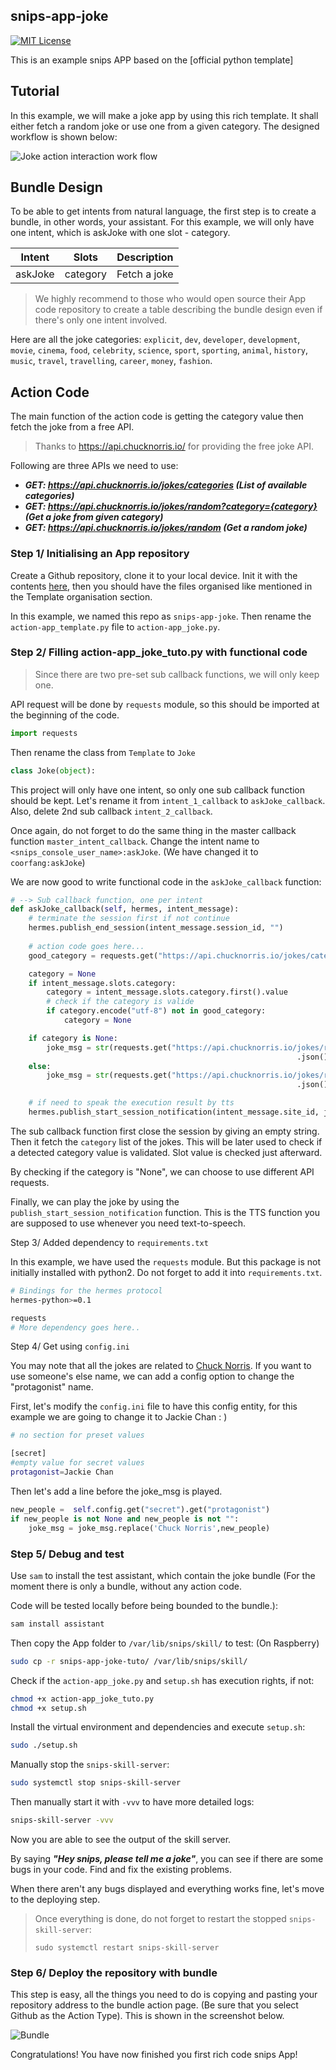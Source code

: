 ## snips-app-joke
[![MIT License](https://img.shields.io/badge/license-MIT-blue.svg)](https://github.com/CoorFun/snips-app-joke-tuto/blob/master/LICENSE)

This is an example snips APP based on the [official python template]

## Tutorial

In this example, we will make a joke app by using this rich template. It shall either fetch a random joke or use one from a given category. The designed workflow is shown below:

![Joke action interaction work flow](https://blobscdn.gitbook.com/v0/b/gitbook-28427.appspot.com/o/assets%2F-L5OxUOD7uLDGd059vYc%2F-LOSEi4mOgVZFOEdgPoe%2F-LOSIpXTLJI3AifFyYO_%2Fimage%20(1).png?alt=media&token=08e18f53-f6c6-4d09-91d4-91e584ea33ff)

## Bundle Design
To be able to get intents from natural language, the first step is to create a bundle, in other words, your assistant. For this example, we will only have one intent, which is askJoke with one slot - category.

| Intent | Slots | Description | 
| --- | --- | --- |
| askJoke | category | Fetch a joke |

> We highly recommend to those who would open source their App code repository to create a table describing the bundle design even if there's only one intent involved.

Here are all the joke categories: `explicit`, `dev`, `developer`, `development`, `movie`, `cinema`, `food`, `celebrity`, `science`, `sport`, `sporting`, `animal`, `history`, `music`, `travel`, `travelling`, `career`, `money`, `fashion`.

## Action Code

The main function of the action code is getting the category value then fetch the joke from a free API. 

> Thanks to https://api.chucknorris.io/ for providing the free joke API. 

Following are three APIs we need to use:

- ***GET: https://api.chucknorris.io/jokes/categories (List of available categories)***
- ***GET: https://api.chucknorris.io/jokes/random?category={category} (Get a joke from given category)***
- ***GET: https://api.chucknorris.io/jokes/random (Get a random joke)***

### Step 1/ Initialising an App repository

Create a Github repository, clone it to your local device. Init it with the contents [here](https://github.com/snipsco/snips-app-template-py), then you should have the files organised like mentioned in the Template organisation section. 

In this example, we named this repo as `snips-app-joke`. Then rename the `action-app_template.py` file to `action-app_joke.py`.

### Step 2/ Filling action-app_joke_tuto.py with functional code

> Since there are two pre-set sub callback functions, we will only keep one.

API request will be done by `requests` module, so this should be imported at the beginning of the code. 

```python
import requests
```

Then rename the class from `Template` to `Joke`

```python
class Joke(object):
```

This project will only have one intent, so only one sub callback function should be kept. Let's rename it from `intent_1_callback` to `askJoke_callback`. Also, delete 2nd sub callback `intent_2_callback`.

Once again, do not forget to do the same thing in the master callback function `master_intent_callback`. Change the intent name to `<snips_console_user_name>:askJoke`. (We have changed it to `coorfang:askJoke`)

We are now good to write functional code in the `askJoke_callback` function:

```python
# --> Sub callback function, one per intent
def askJoke_callback(self, hermes, intent_message):
    # terminate the session first if not continue
    hermes.publish_end_session(intent_message.session_id, "")
    
    # action code goes here...
    good_category = requests.get("https://api.chucknorris.io/jokes/categories").json();

    category = None
    if intent_message.slots.category:
        category = intent_message.slots.category.first().value
        # check if the category is valide
        if category.encode("utf-8") not in good_category:
            category = None

    if category is None:
        joke_msg = str(requests.get("https://api.chucknorris.io/jokes/random")\
                                                                .json().get("value"))
    else:
        joke_msg = str(requests.get("https://api.chucknorris.io/jokes/random?category={}".format(category))\
                                                                .json().get("value"))

    # if need to speak the execution result by tts
    hermes.publish_start_session_notification(intent_message.site_id, joke_msg, "Joke_Tuto_APP")
```

The sub callback function first close the session by giving an empty string. Then it fetch the `category` list of the jokes. This will be later used to check if a detected category value is validated. Slot value is checked just afterward. 

By checking if the category is "None", we can choose to use different API requests. 

Finally, we can play the joke by using the `publish_start_session_notification` function. This is the TTS function you are supposed to use whenever you need text-to-speech.

Step 3/ Added dependency to `requirements.txt`

In this example, we have used the `requests` module. But this package is not initially installed with python2. Do not forget to add it into `requirements.txt`.

```bash
# Bindings for the hermes protocol
hermes-python>=0.1

requests
# More dependency goes here..
```

Step 4/ Get using `config.ini`

You may note that all the jokes are related to [Chuck Norris](https://en.wikipedia.org/wiki/Chuck_Norris). If you want to use someone's else name, we can add a config option to change the "protagonist" name. 

First, let's modify the `config.ini` file to have this config entity, for this example we are going to change it to Jackie Chan : )

```bash
# no section for preset values

[secret]
#empty value for secret values
protagonist=Jackie Chan
```

Then let's add a line before the joke_msg is played. 

```python
new_people =  self.config.get("secret").get("protagonist")
if new_people is not None and new_people is not "":
    joke_msg = joke_msg.replace('Chuck Norris',new_people)
```

### Step 5/ Debug and test

Use `sam` to install the test assistant, which contain the joke bundle (For the moment there is only a bundle, without any action code. 

Code will be tested locally before being bounded to the bundle.):
```bash
sam install assistant
```

Then copy the App folder to `/var/lib/snips/skill/` to test: (On Raspberry)

```bash
sudo cp -r snips-app-joke-tuto/ /var/lib/snips/skill/
```

Check if the `action-app_joke.py` and `setup.sh` has execution rights, if not:

```bash
chmod +x action-app_joke_tuto.py
chmod +x setup.sh
```

Install the virtual environment and dependencies and execute `setup.sh`:

```bash
sudo ./setup.sh 
```

Manually stop the `snips-skill-server`:

```bash
sudo systemctl stop snips-skill-server
```

Then manually start it with `-vvv` to have more detailed logs:

```bash
snips-skill-server -vvv
```

Now you are able to see the output of the skill server. 

By saying ***"Hey snips, please tell me a joke"***, you can see if there are some bugs in your code. Find and fix the existing problems. 

When there aren't any bugs displayed and everything works fine, let's move to the deploying step.

> Once everything is done, do not forget to restart the stopped `snips-skill-server`:
>
> ```sudo systemctl restart snips-skill-server```

### Step 6/ Deploy the repository with bundle

This step is easy, all the things you need to do is copying and pasting your repository address to the bundle action page. (Be sure that you select Github as the Action Type). This is shown in the screenshot below.

![Bundle](https://blobscdn.gitbook.com/v0/b/gitbook-28427.appspot.com/o/assets%2F-L5OxUOD7uLDGd059vYc%2F-LOSEi4mOgVZFOEdgPoe%2F-LOSNfABtojbnRlyqUQC%2Fimage%20(2).png?alt=media&token=5e864511-cdac-464f-ad5c-823af40daa12)

Congratulations! You have now finished you first rich code snips App!
